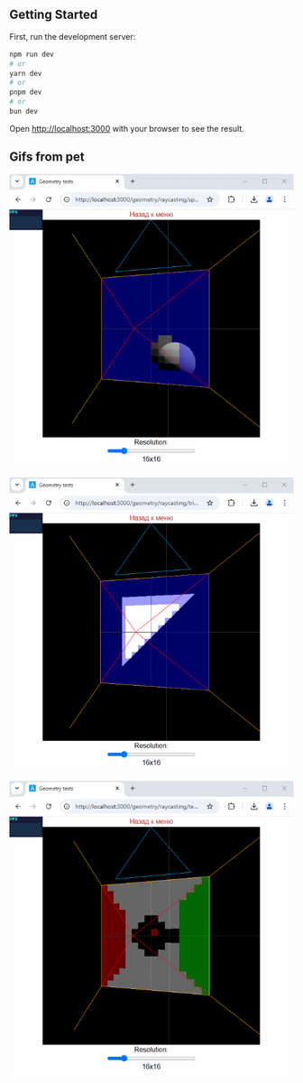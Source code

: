 ## Getting Started

First, run the development server:

```bash
npm run dev
# or
yarn dev
# or
pnpm dev
# or
bun dev
```

Open [http://localhost:3000](http://localhost:3000) with your browser to see the result.

## Gifs from pet
![Alt text](public/assets/images/gifs/0.gif)

![Alt text](public/assets/images/gifs/1.gif)

![Alt text](public/assets/images/gifs/2.gif)